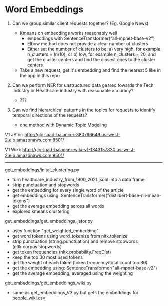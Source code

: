 # Word Embeddings

1. Can we group similar client requests together? (Eg. Google News)
    - Kmeans on embeddings works reasonably well
        - embeddings with SentenceTransformer("all-mpnet-base-v2")
        - Elbow method does not provide a clear number of clusters
        - Either set the number of clusters to be:
            a) very high, for example n_clusters = (n/10), or
            b) low, for example n_clusters = 20, and get the cluster centers and find the closest ones to the cluster centers
    - Take a new request, get it's embedding and find the nearest 5 like in the app in this repo

2. Can we perform NER for unstructured data geared towards the Tech Industry or Healthcare industry with reasonable accuracy?
    - ???

3. Can we find hierarchical patterns in the topics for requests to identify temporal directions of the requests?
    - one method with Dynamic Topic Modeling

V1 JStor:
http://glg-load-balancer-380766649.us-west-2.elb.amazonaws.com:8501/


V1 Wiki:
http://glg-load-balancer-wiki-v1-1343157830.us-west-2.elb.amazonaws.com:8501/




--------------------------------------------------------------------------------
get_embeddings/inital_clustering.py
- turn healthcare_industry_from_1900_2021.jsonl into a data frame
- strip punctuation and stopwords
- get the embedding for every single word of the article
- get embeddings using: SentenceTransformer("distilbert-base-nli-mean-tokens")
- get the average embedding across all words
- explored kmeans clustering

get_embeddings/get_embeddings_jstor.py
- uses function "get_weighted_embedding"
- get word tokens using word_tokenize from nltk.tokenize
- strip punctuation (string.punctuation) and remove stopwords (nltk.corpus.stopwords)
- get token frequencies (nltk.probability.FreqDist)
- keep the top 30 most used tokens
- get the weight of each token (token frequency/total count top 30)
- get the embedding using: SentenceTransformer("all-mpnet-base-v2")
- get the average embedding, averaged using the weighting


get_embeddings/get_embeddings_wiki.py
- same as get_embeddings_V3.py but gets the embeddings for people_wiki.csv
